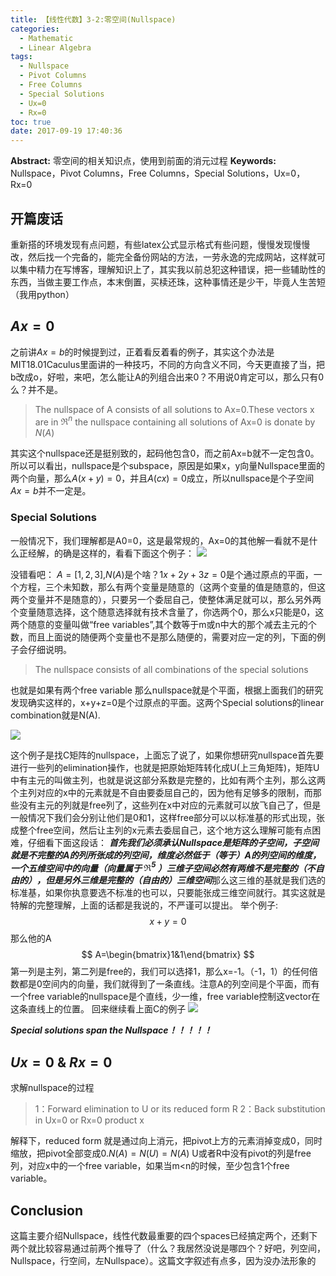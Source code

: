 ```yaml
---
title: 【线性代数】3-2:零空间(Nullspace)
categories:
  - Mathematic
  - Linear Algebra
tags:
  - Nullspace
  - Pivot Columns
  - Free Columns
  - Special Solutions
  - Ux=0
  - Rx=0
toc: true
date: 2017-09-19 17:40:36
---
```


**Abstract:** 零空间的相关知识点，使用到前面的消元过程
**Keywords:** Nullspace，Pivot Columns，Free Columns，Special Solutions，Ux=0，Rx=0

<!--more-->

## 开篇废话
重新搭的环境发现有点问题，有些latex公式显示格式有些问题，慢慢发现慢慢改，然后找一个完备的，能完全备份网站的方法，一劳永逸的完成网站，这样就可以集中精力在写博客，理解知识上了，其实我以前总犯这种错误，把一些辅助性的东西，当做主要工作点，本末倒置，买椟还珠，这种事情还是少干，毕竟人生苦短（我用python）

## $Ax=0$
之前讲$Ax=b$的时候提到过，正着看反着看的例子，其实这个办法是MIT18.01Caculus里面讲的一种技巧，不同的方向含义不同，今天更直接了当，把b改成o，好啦，来吧，怎么能让A的列组合出来0？不用说0肯定可以，那么只有0么？并不是。
>The nullspace of A consists of all solutions to Ax=0.These vectors x are in $\Re^n$ the nullspace containing all solutions of Ax=0 is donate by $N(A)$

其实这个nullspace还是挺别致的，起码他包含0，而之前Ax=b就不一定包含0。所以可以看出，nullspace是个subspace，原因是如果x，y向量Nullspace里面的两个向量，那么$A(x+y)=0$，并且$A(cx)=0$成立，所以nullspace是个子空间 $Ax=b$并不一定是。
### Special Solutions
一般情况下，我们理解都是A0=0，这是最常规的，Ax=0的其他解一看就不是什么正经解，的确是这样的，看看下面这个例子：
![](https://tony4ai-1251394096.cos.ap-hongkong.myqcloud.com/blog_images/Math-Linear-Algebra-Chapter-3-2/例子1.png)

没错看吧：
$A=[1,2,3]$,$N(A)$是个啥？$1x+2y+3z=0$是个通过原点的平面，一个方程，三个未知数，那么有两个变量是随意的（这两个变量的值是随意的，但这两个变量并不是随意的），只要另一个委屈自己，使整体满足就可以，那么另外两个变量随意选择，这个随意选择就有技术含量了，你选两个0，那么x只能是0，这两个随意的变量叫做“free variables”,其个数等于m或n中大的那个减去主元的个数，而且上面说的随便两个变量也不是那么随便的，需要对应一定的列，下面的例子会仔细说明。

>The nullspace consists of all combinations of the special solutions

也就是如果有两个free variable 那么nullspace就是个平面，根据上面我们的研究发现确实这样的，x+y+z=0是个过原点的平面。这两个Special solutions的linear combination就是N(A).

![](https://tony4ai-1251394096.cos.ap-hongkong.myqcloud.com/blog_images/Math-Linear-Algebra-Chapter-3-2/又一个例子.png)

这个例子是找C矩阵的nullspace，上面忘了说了，如果你想研究nullspace首先要进行一些列的elimination操作，也就是把原始矩阵转化成U(上三角矩阵)，矩阵U中有主元的叫做主列，也就是说这部分系数是完整的，比如有两个主列，那么这两个主列对应的x中的元素就是不自由要委屈自己的，因为他有足够多的限制，而那些没有主元的列就是free列了，这些列在x中对应的元素就可以放飞自己了，但是一般情况下我们会分别让他们是0和1，这样free部分可以以标准基的形式出现，张成整个free空间，然后让主列的x元素去委屈自己，这个地方这么理解可能有点困难，仔细看下面这段话：
***首先我们必须承认Nullspace是矩阵的子空间，子空间就是不完整的A的列所张成的列空间，维度必然低于（等于）A的列空间的维度，一个五维空间中的向量（向量属于 $\Re^5$ ）三维子空间必然有两维不是完整的（不自由的），但是另外三维是完整的（自由的）三维空间***那么这三维的基就是我们选的标准基，如果你执意要选不标准的也可以，只要能张成三维空间就行。其实这就是特解的完整理解，上面的话都是我说的，不严谨可以提出。
举个例子:
$$
x+y=0
$$
那么他的A
$$
A=\begin{bmatrix}1&1\end{bmatrix}
$$
第一列是主列，第二列是free的，我们可以选择1，那么x=-1。（-1，1）的任何倍数都是0空间内的向量，我们就得到了一条直线。注意A的列空间是个平面，而有一个free variable的nullspace是个直线，少一维，free variable控制这vector在这条直线上的位置。
回来继续看上面C的例子
![](https://tony4ai-1251394096.cos.ap-hongkong.myqcloud.com/blog_images/Math-Linear-Algebra-Chapter-3-2/例子的解.png)

***Special solutions span the Nullspace！！！！！***
## $Ux=0$ & $Rx=0$
求解nullspace的过程
>1：Forward elimination to U or its reduced form R
>2：Back substitution in Ux=0 or Rx=0 product x


解释下，reduced form 就是通过向上消元，把pivot上方的元素消掉变成0，同时缩放，把pivot全部变成0.$N(A)=N(U)=N(A)$
U或者R中没有pivot的列是free列，对应x中的一个free variable，如果当m<n的时候，至少包含1个free variable。

## Conclusion
这篇主要介绍Nullspace，线性代数最重要的四个spaces已经搞定两个，还剩下两个就比较容易通过前两个推导了（什么？我居然没说是哪四个？好吧，列空间，Nullspace，行空间，左Nullspace）。这篇文字叙述有点多，因为没办法形象的
